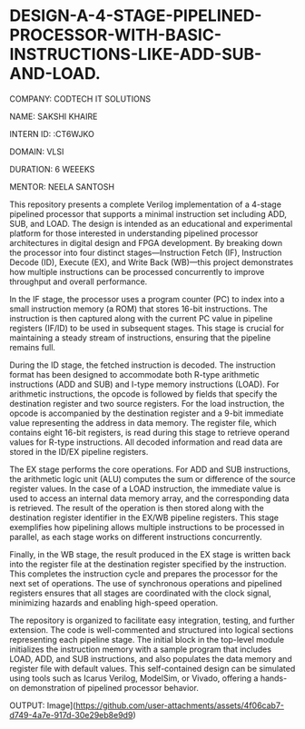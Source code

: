 # DESIGN-A-4-STAGE-PIPELINED-PROCESSOR-WITH-BASIC-INSTRUCTIONS-LIKE-ADD-SUB-AND-LOAD.
COMPANY: CODTECH IT SOLUTIONS

NAME: SAKSHI KHAIRE 

INTERN ID: :CT6WJKO

DOMAIN: VLSI

DURATION: 6 WEEEKS

MENTOR: NEELA SANTOSH

This repository presents a complete Verilog implementation of a 4-stage pipelined processor that supports a minimal instruction set including ADD, SUB, and LOAD. The design is intended as an educational and experimental platform for those interested in understanding pipelined processor architectures in digital design and FPGA development. By breaking down the processor into four distinct stages—Instruction Fetch (IF), Instruction Decode (ID), Execute (EX), and Write Back (WB)—this project demonstrates how multiple instructions can be processed concurrently to improve throughput and overall performance.

In the IF stage, the processor uses a program counter (PC) to index into a small instruction memory (a ROM) that stores 16-bit instructions. The instruction is then captured along with the current PC value in pipeline registers (IF/ID) to be used in subsequent stages. This stage is crucial for maintaining a steady stream of instructions, ensuring that the pipeline remains full.

During the ID stage, the fetched instruction is decoded. The instruction format has been designed to accommodate both R-type arithmetic instructions (ADD and SUB) and I-type memory instructions (LOAD). For arithmetic instructions, the opcode is followed by fields that specify the destination register and two source registers. For the load instruction, the opcode is accompanied by the destination register and a 9-bit immediate value representing the address in data memory. The register file, which contains eight 16-bit registers, is read during this stage to retrieve operand values for R-type instructions. All decoded information and read data are stored in the ID/EX pipeline registers.

The EX stage performs the core operations. For ADD and SUB instructions, the arithmetic logic unit (ALU) computes the sum or difference of the source register values. In the case of a LOAD instruction, the immediate value is used to access an internal data memory array, and the corresponding data is retrieved. The result of the operation is then stored along with the destination register identifier in the EX/WB pipeline registers. This stage exemplifies how pipelining allows multiple instructions to be processed in parallel, as each stage works on different instructions concurrently.

Finally, in the WB stage, the result produced in the EX stage is written back into the register file at the destination register specified by the instruction. This completes the instruction cycle and prepares the processor for the next set of operations. The use of synchronous operations and pipelined registers ensures that all stages are coordinated with the clock signal, minimizing hazards and enabling high-speed operation.

The repository is organized to facilitate easy integration, testing, and further extension. The code is well-commented and structured into logical sections representing each pipeline stage. The initial block in the top-level module initializes the instruction memory with a sample program that includes LOAD, ADD, and SUB instructions, and also populates the data memory and register file with default values. This self-contained design can be simulated using tools such as Icarus Verilog, ModelSim, or Vivado, offering a hands-on demonstration of pipelined processor behavior.


OUTPUT:
Image](https://github.com/user-attachments/assets/4f06cab7-d749-4a7e-917d-30e29eb8e9d9)
